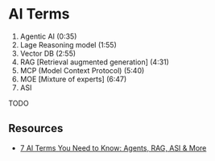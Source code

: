 # AI Terms
1. Agentic AI (0:35)
2. Lage Reasoning model (1:55)
3. Vector DB (2:55)
4. RAG [Retrieval augmented generation] (4:31)
5. MCP (Model Context Protocol) (5:40)
6. MOE [Mixture of experts] (6:47)
7. ASI


TODO

## Resources
* [7 AI Terms You Need to Know: Agents, RAG, ASI & More](https://youtu.be/VSFuqMh4hus?si=nMpXOyvdW3WAE2pG)
